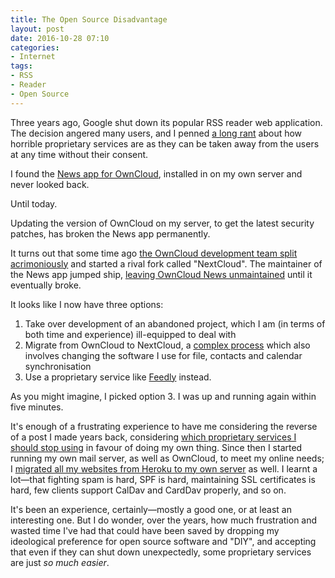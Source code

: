 ```yaml
---
title: The Open Source Disadvantage
layout: post
date: 2016-10-28 07:10
categories:
- Internet
tags:
- RSS
- Reader
- Open Source
---
```


Three years ago, Google shut down its popular RSS reader web application. The decision angered many users, and I penned [a long rant](/blog/google-reader-vs-do-no-evil/) about how horrible proprietary services are as they can be taken away from the users at any time without their consent.

I found the [News app for OwnCloud](https://github.com/owncloud/news), installed in on my own server and never looked back.

Until today.

Updating the version of OwnCloud on my server, to get the latest security patches, has broken the News app permanently.

It turns out that some time ago [the OwnCloud development team split acrimoniously](https://owncloud.org/blog/owncloud-statement-concerning-the-formation-of-nextcloud-by-frank-karlitschek/) and started a rival fork called "NextCloud". The maintainer of the News app jumped ship, [leaving OwnCloud News unmaintained](https://github.com/owncloud/news/issues/1011#issuecomment-239491614) until it eventually broke.

It looks like I now have three options:

1. Take over development of an abandoned project, which I am (in terms of both time and experience) ill-equipped to deal with
2. Migrate from OwnCloud to NextCloud, a [complex process](https://help.nextcloud.com/t/migrating-from-owncloud-to-nextcloud/551/67) which also involves changing the software I use for file, contacts and calendar synchronisation
3. Use a proprietary service like [Feedly](https://feedly.com/) instead.

As you might imagine, I picked option 3. I was up and running again within five minutes.

It's enough of a frustrating experience to have me considering the reverse of a post I made years back, considering [which proprietary services I should stop using](/blog/could-i-live-without/) in favour of doing my own thing. Since then I started running my own mail server, as well as OwnCloud, to meet my online needs; I [migrated all my websites from Heroku to my own server](/blog/preparing-to-leave-heroku/) as well. I learnt a lot&mdash;that fighting spam is hard, SPF is hard, maintaining SSL certificates is hard, few clients support CalDav and CardDav properly, and so on.

It's been an experience, certainly&mdash;mostly a good one, or at least an interesting one. But I do wonder, over the years, how much frustration and wasted time I've had that could have been saved by dropping my ideological preference for open source software and "DIY", and accepting that even if they can shut down unexpectedly, some proprietary services are just *so much easier*.
